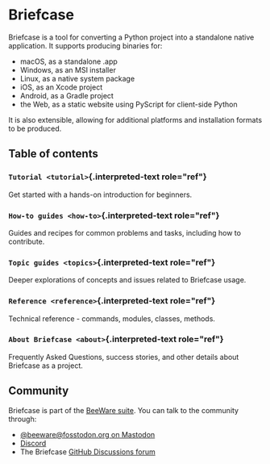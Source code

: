 # Briefcase

Briefcase is a tool for converting a Python project into a standalone
native application. It supports producing binaries for:

- macOS, as a standalone .app
- Windows, as an MSI installer
- Linux, as a native system package
- iOS, as an Xcode project
- Android, as a Gradle project
- the Web, as a static website using PyScript for client-side Python

It is also extensible, allowing for additional platforms and
installation formats to be produced.

## Table of contents

### `Tutorial <tutorial>`{.interpreted-text role="ref"}

Get started with a hands-on introduction for beginners.

### `How-to guides <how-to>`{.interpreted-text role="ref"}

Guides and recipes for common problems and tasks, including how to
contribute.

### `Topic guides <topics>`{.interpreted-text role="ref"}

Deeper explorations of concepts and issues related to Briefcase usage.

### `Reference <reference>`{.interpreted-text role="ref"}

Technical reference - commands, modules, classes, methods.

### `About Briefcase <about>`{.interpreted-text role="ref"}

Frequently Asked Questions, success stories, and other details about
Briefcase as a project.

## Community

Briefcase is part of the [BeeWare suite](https://beeware.org). You can
talk to the community through:

- [@beeware@fosstodon.org on Mastodon](https://fosstodon.org/@beeware)
- [Discord](https://beeware.org/bee/chat/)
- The Briefcase [GitHub Discussions forum](https://github.com/beeware/briefcase/discussions)
